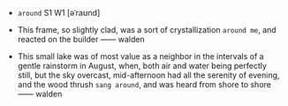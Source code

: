 - `around` S1 W1 [əˈraʊnd]



-  This frame, so slightly clad, was a sort of crystallization `around me`, and reacted on the builder —— walden

- This small lake was of most value as a neighbor in the intervals of a gentle rainstorm in August, when, both air and water being perfectly still, but the sky overcast, mid-afternoon had all the serenity of evening, and the wood thrush `sang around`, and was heard from shore to shore —— walden
